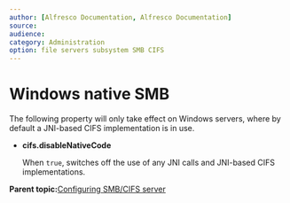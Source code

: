 ```yaml
---
author: [Alfresco Documentation, Alfresco Documentation]
source: 
audience: 
category: Administration
option: file servers subsystem SMB CIFS
---
```


# Windows native SMB

The following property will only take effect on Windows servers, where by default a JNI-based CIFS implementation is in use.

-   **cifs.disableNativeCode**

    When `true`, switches off the use of any JNI calls and JNI-based CIFS implementations.


**Parent topic:**[Configuring SMB/CIFS server](../concepts/fileserv-subsystem-CIFS.md)


